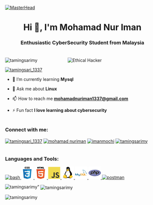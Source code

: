 [![MasterHead](https://static.vecteezy.com/system/resources/previews/004/335/409/non_2x/cyber-security-icon-illustration-cyber-security-crime-protection-hacker-infographic-template-presentation-concept-banner-pictogram-icon-set-icons-vector.jpg)](https://github.com/TamingSariMY)
<h1 align="center">Hi 👋, I'm Mohamad Nur Iman</h1>
<h3 align="center">Enthusiastic CyberSecurity Student from Malaysia</h3>

#
#

<img align="right" alt="Ethical Hacker" width="300" src="https://images-wixmp-ed30a86b8c4ca887773594c2.wixmp.com/f/f4eda4e4-9f65-44c0-abf1-0b08d588f21c/dblgueu-f24daf2d-9f9c-47af-8575-02c5ca5d8bed.gif?token=eyJ0eXAiOiJKV1QiLCJhbGciOiJIUzI1NiJ9.eyJzdWIiOiJ1cm46YXBwOjdlMGQxODg5ODIyNjQzNzNhNWYwZDQxNWVhMGQyNmUwIiwiaXNzIjoidXJuOmFwcDo3ZTBkMTg4OTgyMjY0MzczYTVmMGQ0MTVlYTBkMjZlMCIsIm9iaiI6W1t7InBhdGgiOiJcL2ZcL2Y0ZWRhNGU0LTlmNjUtNDRjMC1hYmYxLTBiMDhkNTg4ZjIxY1wvZGJsZ3VldS1mMjRkYWYyZC05ZjljLTQ3YWYtODU3NS0wMmM1Y2E1ZDhiZWQuZ2lmIn1dXSwiYXVkIjpbInVybjpzZXJ2aWNlOmZpbGUuZG93bmxvYWQiXX0.Ygl9dPpPLuNCYHup0nyl_3OWdN5mJRQX8W_kjBvw6Mw">

<p align="left"> <img src="https://komarev.com/ghpvc/?username=tamingsarimy&label=Profile%20views&color=0e75b6&style=flat" alt="tamingsarimy" /> </p>


<p align="left"> <a href="https://twitter.com/tamingsari_1337" target="blank"><img src="https://img.shields.io/twitter/follow/tamingsari_1337?logo=twitter&style=for-the-badge" alt="tamingsari_1337" /></a> </p>

- 🌱 I’m currently learning **Mysql**

- 💬 Ask me about **Linux**

- 📫 How to reach me **mohamadnuriman1337@gmail.com**

- ⚡ Fun fact **I love learning about cybersecurity**

#

<h3 align="left">Connect with me:</h3>
<p align="left">
<a href="https://twitter.com/tamingsari_1337" target="blank"><img align="center" src="https://raw.githubusercontent.com/rahuldkjain/github-profile-readme-generator/master/src/images/icons/Social/twitter.svg" alt="tamingsari_1337" height="30" width="40" /></a>
<a href="https://linkedin.com/in/mohamad nuriman" target="blank"><img align="center" src="https://raw.githubusercontent.com/rahuldkjain/github-profile-readme-generator/master/src/images/icons/Social/linked-in-alt.svg" alt="mohamad nuriman" height="30" width="40" /></a>
<a href="https://instagram.com/imanmochi" target="blank"><img align="center" src="https://raw.githubusercontent.com/rahuldkjain/github-profile-readme-generator/master/src/images/icons/Social/instagram.svg" alt="imanmochi" height="30" width="40" /></a>
<a href="https://www.youtube.com/c/tapauserver" target="blank"><img align="center" src="https://raw.githubusercontent.com/rahuldkjain/github-profile-readme-generator/master/src/images/icons/Social/youtube.svg" alt="tamingsarimy" height="30" width="40" /></a>
</p>

#

<h3 align="left">Languages and Tools:</h3>
<p align="left"> <a href="https://www.gnu.org/software/bash/" target="_blank" rel="noreferrer"> <img src="https://www.vectorlogo.zone/logos/gnu_bash/gnu_bash-icon.svg" alt="bash" width="40" height="40"/> </a> <a href="https://www.w3schools.com/css/" target="_blank" rel="noreferrer"> <img src="https://raw.githubusercontent.com/devicons/devicon/master/icons/css3/css3-original-wordmark.svg" alt="css3" width="40" height="40"/> </a> <a href="https://www.w3.org/html/" target="_blank" rel="noreferrer"> <img src="https://raw.githubusercontent.com/devicons/devicon/master/icons/html5/html5-original-wordmark.svg" alt="html5" width="40" height="40"/> </a> <a href="https://developer.mozilla.org/en-US/docs/Web/JavaScript" target="_blank" rel="noreferrer"> <img src="https://raw.githubusercontent.com/devicons/devicon/master/icons/javascript/javascript-original.svg" alt="javascript" width="40" height="40"/> </a> <a href="https://www.linux.org/" target="_blank" rel="noreferrer"> <img src="https://raw.githubusercontent.com/devicons/devicon/master/icons/linux/linux-original.svg" alt="linux" width="40" height="40"/> </a> <a href="https://www.mysql.com/" target="_blank" rel="noreferrer"> <img src="https://raw.githubusercontent.com/devicons/devicon/master/icons/mysql/mysql-original-wordmark.svg" alt="mysql" width="40" height="40"/> </a> <a href="https://www.php.net" target="_blank" rel="noreferrer"> <img src="https://raw.githubusercontent.com/devicons/devicon/master/icons/php/php-original.svg" alt="php" width="40" height="40"/> </a> <a href="https://postman.com" target="_blank" rel="noreferrer"> <img src="https://www.vectorlogo.zone/logos/getpostman/getpostman-icon.svg" alt="postman" width="40" height="40"/> </a> </p>

<p><img align="left" src="https://github-readme-stats.vercel.app/api/top-langs?username=tamingsarimy&show_icons=true&locale=en&layout=compact" alt=tamingsarimy" /></p>

<p>&nbsp;<img align="center" src="https://github-readme-stats.vercel.app/api?username=tapauserver&show_icons=true&locale=en" alt="tamingsarimy" /></p>

<p><img align="center" src="https://github-readme-streak-stats.herokuapp.com/?user=tamingsarimy&" alt="tamingsarimy" /></p>
